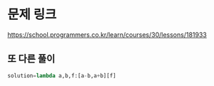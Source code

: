 # 문제 링크

https://school.programmers.co.kr/learn/courses/30/lessons/181933

## 또 다른 풀이

```py
solution=lambda a,b,f:[a-b,a+b][f]
```

